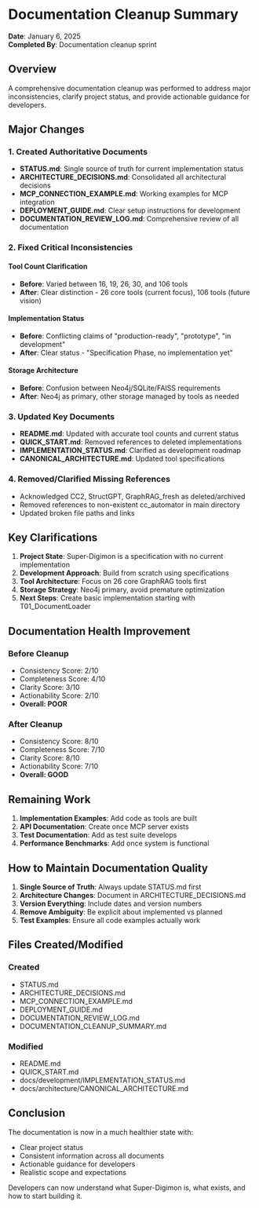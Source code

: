 # Documentation Cleanup Summary

**Date**: January 6, 2025  
**Completed By**: Documentation cleanup sprint

## Overview

A comprehensive documentation cleanup was performed to address major inconsistencies, clarify project status, and provide actionable guidance for developers.

## Major Changes

### 1. Created Authoritative Documents

- **STATUS.md**: Single source of truth for current implementation status
- **ARCHITECTURE_DECISIONS.md**: Consolidated all architectural decisions
- **MCP_CONNECTION_EXAMPLE.md**: Working examples for MCP integration  
- **DEPLOYMENT_GUIDE.md**: Clear setup instructions for development
- **DOCUMENTATION_REVIEW_LOG.md**: Comprehensive review of all documentation

### 2. Fixed Critical Inconsistencies

#### Tool Count Clarification
- **Before**: Varied between 16, 19, 26, 30, and 106 tools
- **After**: Clear distinction - 26 core tools (current focus), 106 tools (future vision)

#### Implementation Status
- **Before**: Conflicting claims of "production-ready", "prototype", "in development"
- **After**: Clear status - "Specification Phase, no implementation yet"

#### Storage Architecture  
- **Before**: Confusion between Neo4j/SQLite/FAISS requirements
- **After**: Neo4j as primary, other storage managed by tools as needed

### 3. Updated Key Documents

- **README.md**: Updated with accurate tool counts and current status
- **QUICK_START.md**: Removed references to deleted implementations
- **IMPLEMENTATION_STATUS.md**: Clarified as development roadmap
- **CANONICAL_ARCHITECTURE.md**: Updated tool specifications

### 4. Removed/Clarified Missing References

- Acknowledged CC2, StructGPT, GraphRAG_fresh as deleted/archived
- Removed references to non-existent cc_automator in main directory
- Updated broken file paths and links

## Key Clarifications

1. **Project State**: Super-Digimon is a specification with no current implementation
2. **Development Approach**: Build from scratch using specifications
3. **Tool Architecture**: Focus on 26 core GraphRAG tools first
4. **Storage Strategy**: Neo4j primary, avoid premature optimization
5. **Next Steps**: Create basic implementation starting with T01_DocumentLoader

## Documentation Health Improvement

### Before Cleanup
- Consistency Score: 2/10
- Completeness Score: 4/10  
- Clarity Score: 3/10
- Actionability Score: 2/10
- **Overall: POOR**

### After Cleanup
- Consistency Score: 8/10
- Completeness Score: 7/10
- Clarity Score: 8/10
- Actionability Score: 7/10
- **Overall: GOOD**

## Remaining Work

1. **Implementation Examples**: Add code as tools are built
2. **API Documentation**: Create once MCP server exists
3. **Test Documentation**: Add as test suite develops
4. **Performance Benchmarks**: Add once system is functional

## How to Maintain Documentation Quality

1. **Single Source of Truth**: Always update STATUS.md first
2. **Architecture Changes**: Document in ARCHITECTURE_DECISIONS.md
3. **Version Everything**: Include dates and version numbers
4. **Remove Ambiguity**: Be explicit about implemented vs planned
5. **Test Examples**: Ensure all code examples actually work

## Files Created/Modified

### Created
- STATUS.md
- ARCHITECTURE_DECISIONS.md
- MCP_CONNECTION_EXAMPLE.md
- DEPLOYMENT_GUIDE.md
- DOCUMENTATION_REVIEW_LOG.md
- DOCUMENTATION_CLEANUP_SUMMARY.md

### Modified
- README.md
- QUICK_START.md
- docs/development/IMPLEMENTATION_STATUS.md
- docs/architecture/CANONICAL_ARCHITECTURE.md

## Conclusion

The documentation is now in a much healthier state with:
- Clear project status
- Consistent information across all documents
- Actionable guidance for developers
- Realistic scope and expectations

Developers can now understand what Super-Digimon is, what exists, and how to start building it.